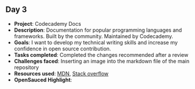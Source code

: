  ## Day 3

- **Project**: Codecademy Docs
- **Description**: Documentation for popular programming languages and frameworks. Built by the community. Maintained by Codecademy.
- **Goals**: I want to develop my technical writing skills and increase my confidence in open source contribution.
- **Tasks completed**: Completed the changes recommended after a review
- **Challenges faced**: Inserting an image into the markdown file of the main repository
- **Resources used**: [MDN](https://developer.mozilla.org/), [Stack overflow](https://stackoverflow.com/)
- **OpenSauced Highlight**: 
